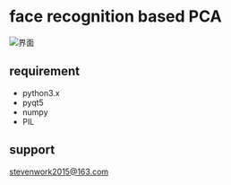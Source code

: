 # face recognition based PCA
![界面](https://github.com/luoshiyong/PCA-face-recogniztion/gui.PNG)
## requirement
- python3.x
- pyqt5
- numpy
- PIL
## support
stevenwork2015@163.com
